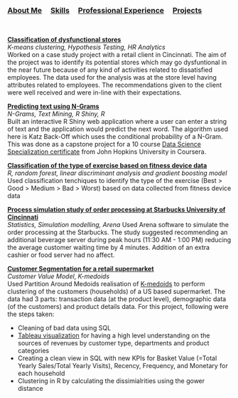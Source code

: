 <br />


### [About Me](https://vermaph.github.io/)&nbsp; &nbsp; &nbsp;[Skills](./skills.html)&nbsp; &nbsp; &nbsp;[Professional Experience](./experience.html)&nbsp; &nbsp; &nbsp;[Projects](./projects.html)<br />

<br />

**[Classification of dysfunctional stores](https://www.slideshare.net/piyushvermaiitkgp/process-simulation-study-of-order-processing-at-starbucks-university-of-cincinnati)**<br />
  *K-means clustering, Hypothesis Testing, HR Analytics*<br />
  Worked on a case study project with a retail client in Cincinnati. The aim of the project was to identify its potential stores which may go dysfuntional in the near future because of any kind of activities related to dissatisfied employees. The data used for the analysis was at the store level having attributes related to employees. The recommendations given to the client were well received and were in-line with their expectations. 
  
**[Predicting text using N-Grams](https://vermaph.shinyapps.io/Nextword/)**<br />
  *N-Grams, Text Mining, R Shiny, R*<br />
  Built an interactive R Shiny web application where a user can enter a string of text and the application would predict the next word. The algorithm used here is Katz Back-Off which uses the conditional probability of a N-Gram. This was done as a capstone project for a 10 course [Data Science Specialization certificate](https://www.coursera.org/account/accomplishments/specialization/6UFAFQ6NL8TA) from John Hopkins University in Coursera.

**[Classification of the type of exercise based on fitness device data](https://rpubs.com/vermaph/393416)**<br/>
  *R, random forest, linear discriminant analysis and gradient boosting model*<br />
  Used classification tenchiques to identify the type of the exercise (Best > Good > Medium > Bad > Worst) based on data collected from fitness device data

**[Process simulation study of order processing at Starbucks University of Cincinnati](https://www.slideshare.net/piyushvermaiitkgp/process-simulation-study-of-order-processing-at-starbucks-university-of-cincinnati)**<br/>
 *Statistics, Simulation modelling, Arena*
 Used Arena software to simulate the order processing at the Starbucks. The study suggested recommending an additional beverage server during peak hours (11:30 AM - 1:00 PM) reducing the average customer waiting time by 4 minutes. Addition of an extra cashier or food server had no affect.

**[Customer Segmentation for a retail supermarket](https://github.com/vermaph/Codes/tree/master/Pet%20Projects/Supermarket%20dashboard)**<br />
  *Customer Value Model*, *K-medoids*<br />
  Used Partition Around Medoids realisation of [K-medoids](https://en.wikipedia.org/wiki/K-medoids) to perform clustering of the customers (households) of a US based supermarket. The data had 3 parts: transaction data (at the product level), demographic data (of the customers) and product details data. For this project, following were the steps taken:<br />
 - Cleaning of bad data using SQL
 - [Tableau visualization](https://public.tableau.com/profile/piyush.verma#!/vizhome/AnalysisofaSupermarketChain/Final) for having a high level understanding on the sources of revenues by customer type, departments and product categories
 - Creating a clean view in SQL with new KPIs for Basket Value (=Total Yearly Sales/Total Yearly Visits), Recency, Frequency, and Monetary for each household
 - Clustering in R by calculating the dissimialrities using the gower distance
